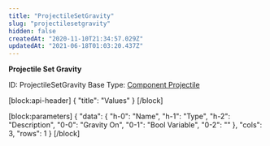 ```yaml
---
title: "ProjectileSetGravity"
slug: "projectilesetgravity"
hidden: false
createdAt: "2020-11-10T21:34:57.029Z"
updatedAt: "2021-06-18T01:03:20.437Z"
---
```

**Projectile Set Gravity**


ID: ProjectileSetGravity
Base Type: [Component Projectile](doc:componentprojectile)

[block:api-header]
{
  "title": "Values"
}
[/block]

[block:parameters]
{
  "data": {
    "h-0": "Name",
    "h-1": "Type",
    "h-2": "Description",
    "0-0": "Gravity On",
    "0-1": "Bool Variable",
    "0-2": ""
  },
  "cols": 3,
  "rows": 1
}
[/block]